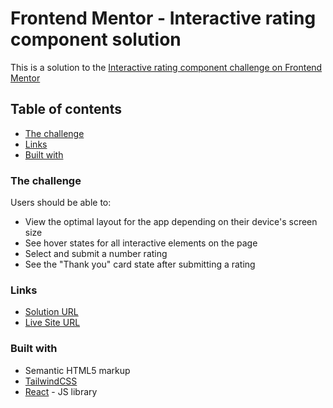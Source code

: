 # Frontend Mentor - Interactive rating component solution

This is a solution to the [Interactive rating component challenge on Frontend Mentor](https://www.frontendmentor.io/challenges/interactive-rating-component-koxpeBUmI)

## Table of contents

- [The challenge](#the-challenge)
- [Links](#links)
- [Built with](#built-with)

### The challenge

Users should be able to:

- View the optimal layout for the app depending on their device's screen size
- See hover states for all interactive elements on the page
- Select and submit a number rating
- See the "Thank you" card state after submitting a rating

### Links

- [Solution URL](https://github.com/ajithdr8311/Rating-Component)
- [Live Site URL](https://tubular-strudel-2e8a7f.netlify.app)

### Built with

- Semantic HTML5 markup
- [TailwindCSS](https://www.tailwindcss.com)
- [React](https://reactjs.org/) - JS library
